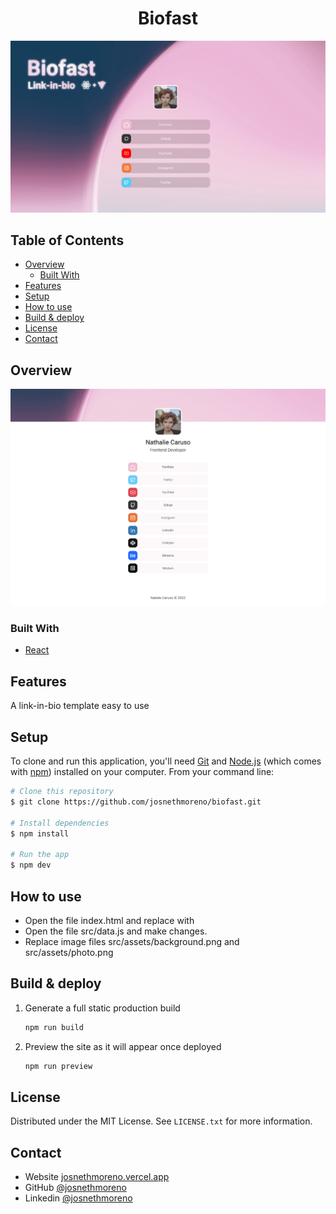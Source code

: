 <h1 align="center">Biofast</h1>

![screenshot](src/assets/preview/portada.png)

<!-- TABLE OF CONTENTS -->

## Table of Contents

- [Overview](#overview)
  - [Built With](#built-with)
- [Features](#features)
- [Setup](#setup)
- [How to use](#how-to-use)
- [Build & deploy](#build--deploy)
- [License](#license)
- [Contact](#contact)

<!-- OVERVIEW -->

## Overview

![screenshot](src/assets/preview/preview.png)

### Built With

<!-- This section should list any major frameworks that you built your project using. Here are a few examples.-->

- [React](https://reactjs.org/)

## Features

A link-in-bio template easy to use

## Setup

<!-- For example: -->

To clone and run this application, you'll need [Git](https://git-scm.com) and [Node.js](https://nodejs.org/en/download/) (which comes with [npm](http://npmjs.com)) installed on your computer. From your command line:

```bash
# Clone this repository
$ git clone https://github.com/josnethmoreno/biofast.git

# Install dependencies
$ npm install

# Run the app
$ npm dev
```

## How to use

- Open the file index.html and replace <title>Biofast</title> with <title>Your Name</title>
- Open the file src/data.js and make changes.
- Replace image files src/assets/background.png and src/assets/photo.png

## Build & deploy

1. Generate a full static production build
   ```sh
   npm run build
   ```
2. Preview the site as it will appear once deployed
   ```sh
   npm run preview
   ```

## License

Distributed under the MIT License. See `LICENSE.txt` for more information.

## Contact

- Website [josnethmoreno.vercel.app](https://josnethmoreno.vercel.app)
- GitHub [@josnethmoreno](https://github.com/josnethmoreno)
- Linkedin [@josnethmoreno](https://linkedin.com/in/josnethmoreno)
